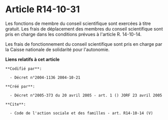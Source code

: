 # Article R14-10-31

Les fonctions de membre du conseil scientifique sont exercées à titre gratuit. Les frais de déplacement des membres du
conseil scientifique sont pris en charge dans les conditions prévues à l'article R. 14-10-14. 

Les frais de fonctionnement du conseil scientifique sont pris en charge par la Caisse nationale de solidarité pour
l'autonomie.

**Liens relatifs à cet article**

	**Codifié par**:

	  - Décret n°2004-1136 2004-10-21

	**Créé par**:

	  - Décret n°2005-373 du 20 avril 2005 - art. 1 () JORF 23 avril 2005

	**Cite**:

	  - Code de l'action sociale et des familles - art. R14-10-14 (V)
